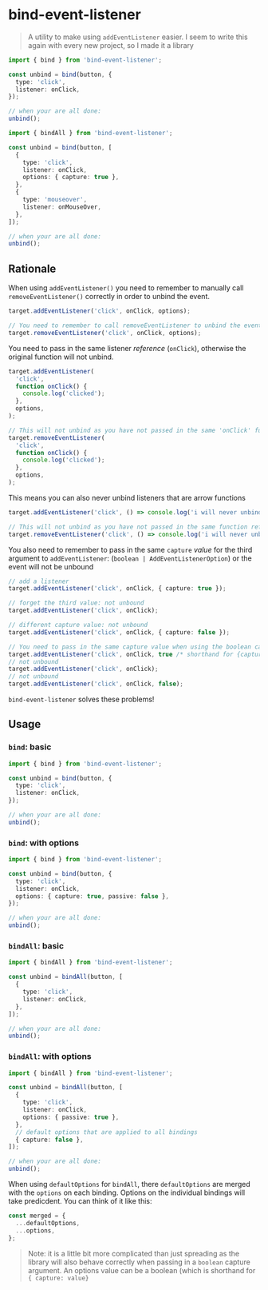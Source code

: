 # bind-event-listener

> A utility to make using `addEventListener` easier. I seem to write this again with every new project, so I made it a library

```ts
import { bind } from 'bind-event-listener';

const unbind = bind(button, {
  type: 'click',
  listener: onClick,
});

// when your are all done:
unbind();
```

```ts
import { bindAll } from 'bind-event-listener';

const unbind = bind(button, [
  {
    type: 'click',
    listener: onClick,
    options: { capture: true },
  },
  {
    type: 'mouseover',
    listener: onMouseOver,
  },
]);

// when your are all done:
unbind();
```

## Rationale

When using `addEventListener()` you need to remember to manually call `removeEventListener()` correctly in order to unbind the event.

```ts
target.addEventListener('click', onClick, options);

// You need to remember to call removeEventListener to unbind the event
target.removeEventListener('click', onClick, options);
```

You need to pass in the same listener _reference_ (`onClick`), otherwise the original function will not unbind.

```ts
target.addEventListener(
  'click',
  function onClick() {
    console.log('clicked');
  },
  options,
);

// This will not unbind as you have not passed in the same 'onClick' function reference
target.removeEventListener(
  'click',
  function onClick() {
    console.log('clicked');
  },
  options,
);
```

This means you can also never unbind listeners that are arrow functions

```ts
target.addEventListener('click', () => console.log('i will never unbind'), options);

// This will not unbind as you have not passed in the same function reference
target.removeEventListener('click', () => console.log('i will never unbind'), options);
```

You also need to remember to pass in the same `capture` _value_ for the third argument to `addEventListener`: (`boolean | AddEventListenerOption`) or the event will not be unbound

```ts
// add a listener
target.addEventListener('click', onClick, { capture: true });

// forget the third value: not unbound
target.addEventListener('click', onClick);

// different capture value: not unbound
target.addEventListener('click', onClick, { capture: false });

// You need to pass in the same capture value when using the boolean capture format as well
target.addEventListener('click', onClick, true /* shorthand for {capture: true} */);
// not unbound
target.addEventListener('click', onClick);
// not unbound
target.addEventListener('click', onClick, false);
```

`bind-event-listener` solves these problems!

## Usage

### `bind`: basic

```ts
import { bind } from 'bind-event-listener';

const unbind = bind(button, {
  type: 'click',
  listener: onClick,
});

// when your are all done:
unbind();
```

### `bind`: with options

```ts
import { bind } from 'bind-event-listener';

const unbind = bind(button, {
  type: 'click',
  listener: onClick,
  options: { capture: true, passive: false },
});

// when your are all done:
unbind();
```

### `bindAll`: basic

```ts
import { bindAll } from 'bind-event-listener';

const unbind = bindAll(button, [
  {
    type: 'click',
    listener: onClick,
  },
]);

// when your are all done:
unbind();
```

### `bindAll`: with options

```ts
import { bindAll } from 'bind-event-listener';

const unbind = bindAll(button, [
  {
    type: 'click',
    listener: onClick,
    options: { passive: true },
  },
  // default options that are applied to all bindings
  { capture: false },
]);

// when your are all done:
unbind();
```

When using `defaultOptions` for `bindAll`, there `defaultOptions` are merged with the `options` on each binding. Options on the individual bindings will take predicdent. You can think of it like this:

```ts
const merged = {
  ...defaultOptions,
  ...options,
};
```

> Note: it is a little bit more complicated than just spreading as the library will also behave correctly when passing in a `boolean` capture argument. An options value can be a boolean (which is shorthand for `{ capture: value}`
